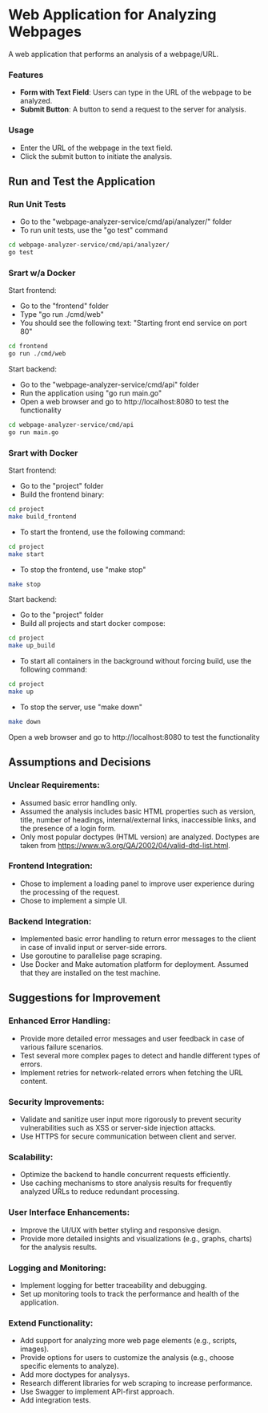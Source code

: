 # Web Application for Analyzing Webpages

A web application that performs an analysis of a webpage/URL.

### Features
- **Form with Text Field**: Users can type in the URL of the webpage to be analyzed.
- **Submit Button**: A button to send a request to the server for analysis.

### Usage
- Enter the URL of the webpage in the text field.
- Click the submit button to initiate the analysis.

## Run and Test the Application

### Run Unit Tests

- Go to the "webpage-analyzer-service/cmd/api/analyzer/" folder
- To run unit tests, use the "go test" command
```sh
cd webpage-analyzer-service/cmd/api/analyzer/
go test
```

### Srart w/a Docker

Start frontend:

-  Go to the "frontend" folder
-  Type "go run ./cmd/web"
-  You should see the following text: "Starting front end service on port 80"
```sh
cd frontend
go run ./cmd/web
```

Start backend:

- Go to the "webpage-analyzer-service/cmd/api" folder
- Run the application using "go run main.go"
- Open a web browser and go to http://localhost:8080 to test the functionality
```sh
cd webpage-analyzer-service/cmd/api
go run main.go
```

### Srart with Docker

Start frontend:

- Go to the "project" folder
- Build the frontend binary:
```sh
cd project
make build_frontend 
```
- To start the frontend, use the following command:
```sh
cd project
make start 
```
- To stop the frontend, use "make stop"
```sh
make stop 
```

Start backend:

- Go to the "project" folder
- Build all projects and start docker compose:
```sh
cd project
make up_build 
```
- To start all containers in the background without forcing build, use the following command:
```sh
cd project
make up 
```
- To stop the server, use "make down"
```sh
make down 
```

Open a web browser and go to http://localhost:8080 to test the functionality
  

## Assumptions and Decisions

### Unclear Requirements:
- Assumed basic error handling only.
- Assumed the analysis includes basic HTML properties such as version, title, number of headings, internal/external links, inaccessible links, and the presence of a login form.
- Only most popular doctypes (HTML version) are analyzed. Doctypes are taken from https://www.w3.org/QA/2002/04/valid-dtd-list.html.

### Frontend Integration:
- Chose to implement a loading panel to improve user experience during the processing of the request.
- Chose to implement a simple UI.

### Backend Integration:
- Implemented basic error handling to return error messages to the client in case of invalid input or server-side errors.
- Use goroutine to parallelise page scraping.
- Use Docker and Make automation platform for deployment. Assumed that they are installed on the test machine.

## Suggestions for Improvement

### Enhanced Error Handling:
- Provide more detailed error messages and user feedback in case of various failure scenarios.
- Test several more complex pages to detect and handle different types of errors.
- Implement retries for network-related errors when fetching the URL content.

### Security Improvements:
- Validate and sanitize user input more rigorously to prevent security vulnerabilities such as XSS or server-side injection attacks.
- Use HTTPS for secure communication between client and server.

### Scalability:
- Optimize the backend to handle concurrent requests efficiently.
- Use caching mechanisms to store analysis results for frequently analyzed URLs to reduce redundant processing.

### User Interface Enhancements:
- Improve the UI/UX with better styling and responsive design.
- Provide more detailed insights and visualizations (e.g., graphs, charts) for the analysis results.

### Logging and Monitoring:
- Implement logging for better traceability and debugging.
- Set up monitoring tools to track the performance and health of the application.

### Extend Functionality:
- Add support for analyzing more web page elements (e.g., scripts, images).
- Provide options for users to customize the analysis (e.g., choose specific elements to analyze).
- Add more doctypes for analysys.
- Research different libraries for web scraping to increase performance.
- Use Swagger to implement API-first approach.
- Add integration tests.
